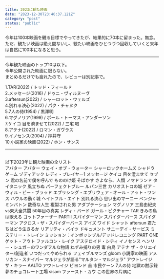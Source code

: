 ```yaml
---
title: 2023に観た映画
date: "2023-12-30T23:46:37.121Z"
category: "post"
status: "public"
---
```


今年は100本映画を観る目標でやってきたが、結果的に70本に留まった。無念。  
ただ、観たい映画は絶え間ないし、観たい映画をひとつづつ回収していくと来年は自然に100本になると思う。  

***

今年観た映画のトップ10は以下。  
今年公開された映画に限らない。  
まとめるだけでも疲れたので、レビューは別記事で。

1.TAR(2022) / トッド・フィールド  
2.メッセージ(2016) / ドゥニ・ヴィルヌーヴ  
3.aftersun(2022) / シャーロット・ウェルズ    
4.別れる決心(2022) /  パク・チャヌク  
5.7人の侍(1954) / 黒澤明  
6.マグノリア(1999) / ポール・トーマス・アンダーソン  
7.ケイコ 目を済ませて(2022) / 三宅 唱  
8.アテナ(2022) / ロマン・ガヴラス  
9.イノセンス(2004) / 押井守  
10.小説家の映画(2022) / ホン・サンス   
  
***
<br>
以下2023年に観た映画の全リスト  
<br>
アバター  
アバター ウェイ・オブ・ウォーター  
シャーロックホームズ シャドウゲーム  
ゾディアック  
レディ・プレイヤー1  
メッセージ  
ケイコ 目を澄ませて  
セブン  
君の名前で僕を呼んで  
もののけ姫  
そばかす  
さよなら、人類  
ノマドランド  
タイタニック  
風立ちぬ  
パーフェクトブルー  
ルパン三世 カリオストロの城  
ゼア・ウィル・ビー・ブラッド  
エブリシング・エブリウェア・オール・アット・ワンス  
ハウルの動く城  
ヘイトフル・エイト  
別れる決心  
思い出のマーニー  
ベンジャミンバトン 数奇な人生  
複製された男  
アダプテーション  
マグノリア  
三島由紀夫vs東大全共闘 50年目の真実  
レディ・バード  
ガール・ピクチャー  
TAR  
きみの鳥は歌える  
ゴットファーザー PARTⅡ  
スパイダーマン スパイダーバース  
スパイダーマン アクロス・ザ・スパイダーバース  
アイズ ワイド シャット  
aftersun  
君たちはどう生きるか  
リアリティ・バイツ  
ドキュメント サニーデイ・サービス  
ミステリー・トレイン  
ミッション：インポッシブル/デッドレコニング PART ONE  
ゲット・アウト  
ファルコン・レイク  
アステロイド・シティ  
イノセンス  
ヘンリー・シュガーのワンダフルな物語  
ねずみ捕りの男  
毒  
白鳥  
アテナ  
ザ・クリエイター/創造者  
いつだってやめられる  
フェイブルマンズ  
gloom  
小説家の映画  
アメリカン・スナイパー  
マルジェラが語る"マルタン・マルジェラ"  
アウトレイジ  
ザ・キラー  
AALTO  
アウトレイジ ビヨンド  
首  
市民ケーン  
7人の侍  
地獄の黙示録  
夢のチョコレート工場  
sisam  
ファースト・カウ  
この世界の片隅に  


